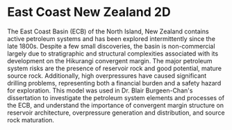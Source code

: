 # East Coast New Zealand 2D
 
The East Coast Basin (ECB) of the North Island, New Zealand contains active petroleum systems and has been explored intermittently since the late 1800s. Despite a few small discoveries, the basin is non-commercial largely due to stratigraphic and structural complexities associated with its development on the Hikurangi convergent margin. The major petroleum system risks are the presence of reservoir rock and good potential, mature source rock. Additionally, high overpressures have caused significant drilling problems, representing both a financial burden and a safety hazard for exploration. This model was used in Dr. Blair Burgeen-Chan's dissertation to investigate the petroleum system elements and processes of the ECB, and understand the importance of convergent margin structure on reservoir architecture, overpressure generation and distribution, and source rock maturation.